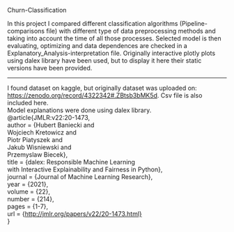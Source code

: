 <bold>Churn-Classification</bold>
  
In this project I compared different classification algorithms (Pipeline-comparisons file) with different type of data preprocessing methods and taking into account the time of all those processes. Selected model is then evaluating, optimizing and data dependences are checked in a Explanatory_Analysis-interpretation file. Originally interactive plotly plots using dalex library have been used, but to display it here their static versions have been provided.
  
---
I found dataset on kaggle, but originally dataset was uploaded on: https://zenodo.org/record/4322342#.ZBtsb3bMK5d. Csv file is also included here.  
Model explanations were done using dalex library.  
@article{JMLR:v22:20-1473,  
  author  = {Hubert Baniecki and  
             Wojciech Kretowicz and  
             Piotr Piatyszek and   
             Jakub Wisniewski and  
             Przemyslaw Biecek},  
  title   = {dalex: Responsible Machine Learning  
             with Interactive Explainability and Fairness in Python},  
  journal = {Journal of Machine Learning Research},  
  year    = {2021},  
  volume  = {22},  
  number  = {214},  
  pages   = {1-7},  
  url     = {http://jmlr.org/papers/v22/20-1473.html}  
}
